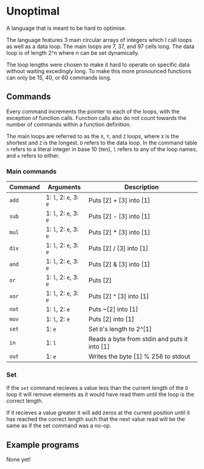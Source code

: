 # Unoptimal

A language that is meant to be hard to optimise.

The language features 3 main circular arrays of integers which I call
loops as well as a data loop. The main loops are 7, 37, and 97 cells
long. The data loop is of length 2^n where n can be set dynamically.

The loop lengths were chosen to make it hard to operate on specific
data without waiting excedingly long. To make this more pronounced
functions can only be 15, 40, or 60 commands long.

## Commands

Every command increments the pointer to each of the loops, with the
exception of function calls. Function calls also do not count towards
the number of commands within a function definition.

The main loops are referred to as the `X`, `Y`, and `Z` loops, where
`X` is the shortest and `Z` is the longest. `D` refers to the data
loop. In the command table `n` refers to a literal integer in base 10
(ten), `l` refers to any of the loop names, and `e` refers to either.

### Main commands

| Command | Arguments              | Description                                                   |
| ------- | ---------------------- | ------------------------------------------------------------- |
| `add`   | 1: `l`, 2: `e`, 3: `e` | Puts [2] + [3] into [1]                                       |
| `sub`   | 1: `l`, 2: `e`, 3: `e` | Puts [2] - [3] into [1]                                       |
| `mul`   | 1: `l`, 2: `e`, 3: `e` | Puts [2] * [3] into [1]                                       |
| `div`   | 1: `l`, 2: `e`, 3: `e` | Puts [2] / [3] into [1]                                       |
| `and`   | 1: `l`, 2: `e`, 3: `e` | Puts [2] & [3] into [1]                                       |
| `or`    | 1: `l`, 2: `e`, 3: `e` | Puts [2] | [3] into [1]                                       |
| `xor`   | 1: `l`, 2: `e`, 3: `e` | Puts [2] ^ [3] into [1]                                       |
| `not`   | 1: `l`, 2: `e`         | Puts ~[2] into [1]                                            |
| `mov`   | 1: `l`, 2: `e`         | Puts [2] into [1]                                             |
| `set`   | 1: `e`                 | Set `D`'s length to 2^[1]                                     |
| `in`    | 1: `l`                 | Reads a byte from stdin and puts it into [1]                  |
| `out`   | 1: `e`                 | Writes the byte [1] % 256 to stdout                           |

### Set

If the `set` command recieves a value less than the current length of
the `D` loop it will remove elements as it would have read them until
the loop is the correct length.

If it recieves a value greater it will add zeros at the current
position until it has reached the correct length such that the next
value read will be the same as if the set command was a no-op.

## Example programs

None yet!
